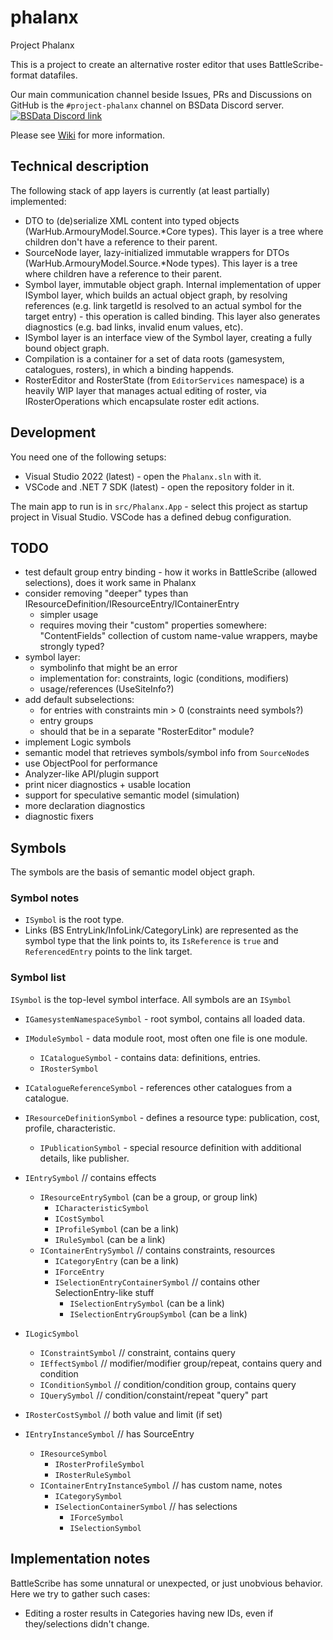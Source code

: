# phalanx

Project Phalanx

This is a project to create an alternative roster editor that uses BattleScribe-format datafiles.

Our main communication channel beside Issues, PRs and Discussions on GitHub is the `#project-phalanx` channel on BSData Discord server.
[![BSData Discord link](https://img.shields.io/discord/558412685981777922?style=popout-square)](https://www.bsdata.net/discord)

Please see [Wiki](https://github.com/BSData/phalanx/wiki) for more information.

## Technical description

The following stack of app layers is currently (at least partially) implemented:

- DTO to (de)serialize XML content into typed objects (WarHub.ArmouryModel.Source.*Core types). This layer is a tree where children don't have a reference to their parent.
- SourceNode layer, lazy-initialized immutable wrappers for DTOs (WarHub.ArmouryModel.Source.*Node types). This layer is a tree where children have a reference to their parent.
- Symbol layer, immutable object graph. Internal implementation of upper ISymbol layer, which builds an actual object graph, by resolving references (e.g. link targetId is resolved to an actual symbol for the target entry) - this operation is called binding. This layer also generates diagnostics (e.g. bad links, invalid enum values, etc).
- ISymbol layer is an interface view of the Symbol layer, creating a fully bound object graph.
- Compilation is a container for a set of data roots (gamesystem, catalogues, rosters), in which a binding happends.
- RosterEditor and RosterState (from `EditorServices` namespace) is a heavily WIP layer that manages actual editing of roster, via IRosterOperations which encapsulate roster edit actions.

## Development

You need one of the following setups:

- Visual Studio 2022 (latest) - open the `Phalanx.sln` with it.
- VSCode and .NET 7 SDK (latest) - open the repository folder in it.

The main app to run is in `src/Phalanx.App` - select this project as startup project in Visual Studio. VSCode has a defined debug configuration.

## TODO

- test default group entry binding - how it works in BattleScribe (allowed selections), does it work same in Phalanx
- consider removing "deeper" types than IResourceDefinition/IResourceEntry/IContainerEntry
  - simpler usage
  - requires moving their "custom" properties somewhere: "ContentFields" collection of custom name-value wrappers, maybe strongly typed?
- symbol layer:
  - symbolinfo that might be an error
  - implementation for: constraints, logic (conditions, modifiers)
  - usage/references (UseSiteInfo?)
- add default subselections:
  - for entries with constraints min > 0 (constraints need symbols?)
  - entry groups
  - should that be in a separate "RosterEditor" module?
- implement Logic symbols
- semantic model that retrieves symbols/symbol info from `SourceNode`s
- use ObjectPool for performance
- Analyzer-like API/plugin support
- print nicer diagnostics + usable location
- support for speculative semantic model (simulation)
- more declaration diagnostics
- diagnostic fixers

## Symbols

The symbols are the basis of semantic model object graph.

### Symbol notes

- `ISymbol` is the root type.
- Links (BS EntryLink/InfoLink/CategoryLink) are represented as the symbol type
that the link points to, its `IsReference` is `true` and `ReferencedEntry` points
to the link target.

### Symbol list

`ISymbol` is the top-level symbol interface. All symbols are an `ISymbol`

- `IGamesystemNamespaceSymbol` - root symbol, contains all loaded data.
- `IModuleSymbol` - data module root, most often one file is one module.
  - `ICatalogueSymbol` - contains data: definitions, entries.
  - `IRosterSymbol`

- `ICatalogueReferenceSymbol` - references other catalogues from a catalogue.
- `IResourceDefinitionSymbol` - defines a resource type: publication, cost, profile, characteristic.
  - `IPublicationSymbol` - special resource definition with additional details, like publisher.
- `IEntrySymbol` // contains effects
  - `IResourceEntrySymbol` (can be a group, or group link)
    - `ICharacteristicSymbol`
    - `ICostSymbol`
    - `IProfileSymbol` (can be a link)
    - `IRuleSymbol` (can be a link)
  - `IContainerEntrySymbol` // contains constraints, resources
    - `ICategoryEntry` (can be a link)
    - `IForceEntry`
    - `ISelectionEntryContainerSymbol` // contains other SelectionEntry-like stuff
      - `ISelectionEntrySymbol` (can be a link)
      - `ISelectionEntryGroupSymbol` (can be a link)
- `ILogicSymbol`
  - `IConstraintSymbol` // constraint, contains query
  - `IEffectSymbol` // modifier/modifier group/repeat, contains query and condition
  - `IConditionSymbol` // condition/condition group, contains query
  - `IQuerySymbol` // condition/constaint/repeat "query" part

- `IRosterCostSymbol` // both value and limit (if set)
- `IEntryInstanceSymbol` // has SourceEntry
  - `IResourceSymbol`
    - `IRosterProfileSymbol`
    - `IRosterRuleSymbol`
  - `IContainerEntryInstanceSymbol` // has custom name, notes
    - `ICategorySymbol`
    - `ISelectionContainerSymbol` // has selections
      - `IForceSymbol`
      - `ISelectionSymbol`

## Implementation notes

BattleScribe has some unnatural or unexpected, or just unobvious behavior.
Here we try to gather such cases:

- Editing a roster results in Categories having new IDs, even if they/selections didn't change.
